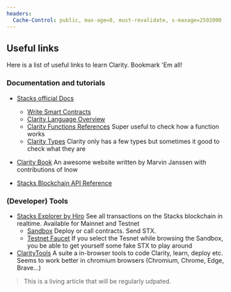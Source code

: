 ```yaml
---
headers:
  Cache-Control: public, max-age=0, must-revalidate, s-maxage=2592000
---
```


## Useful links

Here is a list of useful links to learn Clarity. Bookmark 'Em all!

### Documentation and tutorials

- [Stacks official Docs](https://docs.stacks.co/)
  - [Write Smart Contracts](https://docs.stacks.co/write-smart-contracts/overview)
  - [Clarity Language Overview](https://docs.stacks.co/references/language-overview)
  - [Clarity Functions References](https://docs.stacks.co/references/language-functions) Super useful to check how a function works
  - [Clarity Types](https://docs.stacks.co/references/language-types) Clarity only has a few types but sometimes it good to check what they are
- [Clarity Book](https://book.clarity-lang.org/) An awesome website written by Marvin Janssen with contributions of lnow

- [Stacks Blockchain API Reference](https://hirosystems.github.io/stacks-blockchain-api/)


### (Developer) Tools

- [Stacks Explorer by Hiro](https://explorer.stacks.co) See all transactions on the Stacks blockchain in realtime. Available for Mainnet and Testnet
  - [Sandbox](https://explorer.stacks.co/sandbox/deploy) Deploy or call contracts. Send STX.
  - [Testnet Faucet](https://explorer.stacks.co/sandbox/faucet?chain=testnet) If you select the Tesnet while browsing the Sandbox, you be able to get yourself some fake STX to play around
- [ClarityTools](https://clarity.tools/) A suite a in-browser tools to code Clarity, learn, deploy etc. Seems to work better in chromium browsers (Chromium, Chrome, Edge, Brave...)


> This is a living article that will be regularly udpated.
